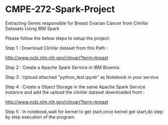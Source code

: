 # CMPE-272-Spark-Project
 Extracting Genes responsible for Breast Ovarian Cancer from ClinVar Datasets Using IBM Spark

Please follow the below steps to setup the project:

Step 1 : Download ClinVar dataset from this Path :

http://www.ncbi.nlm.nih.gov/clinvar/?term=breast

Step 2 : Create a Apache Spark Service in IBM Bluemix.

Step 3 : Upload attached "python_test.ipynb" as Notebook in your service

Step 4 : Create a Object Storage in the same Apache Spark Service Instance and add the upload the clinVar dataset downloaded from :

http://www.ncbi.nlm.nih.gov/clinvar/?term=breast

Step 5 : In notebook,wait for kernel to get start,once kernel get start,do step by step execution of the program.



